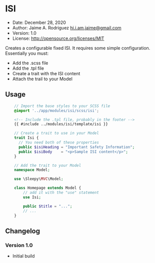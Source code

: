 # ISI 

* Date:    December 28, 2020
* Author:  Jaime A. Rodriguez <hi.i.am.jaime@gmail.com>
* Version: 1.0
* License: http://opensource.org/licenses/MIT

Creates a configurable fixed ISI. It requires some simple configuration. Essentially you must:

* Add the .scss file
* Add the .tpl file
* Create a trait with the ISI content
* Attach the trail to your Model

## Usage

~~~ scss
    // Import the base styles to your SCSS file
    @import '../app/modules/isi/scss/isi'; 
~~~

~~~ html
    <!-- Include the .tpl file, probably in the footer -->
    {{ #include ../modules/isi/template/isi }}
~~~

~~~ php
    // Create a trait to use in your Model
    trait Isi {
      // You need both of these properties
      public $isiHeading = "Important Safety Information";
      public $isiBody    = "<p>Sample ISI content</p>";
    }
~~~

~~~ php
    // Add the trait to your Model
    namespace Model;

    use \Sleepy\MVC\Model;

    class Homepage extends Model {
        // add it with the "use" statement
        use Isi;

        public $title = "...";
        // ...
    }
~~~

## Changelog

### Version 1.0

* Initial build